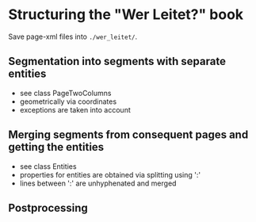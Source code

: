# Structuring the "Wer Leitet?" book

Save page-xml files into `./wer_leitet/`.

## Segmentation into segments with separate entities

* see class PageTwoColumns
* geometrically via coordinates
* exceptions are taken into account

## Merging segments from consequent pages and getting the entities

* see class Entities
* properties for entities are obtained via splitting using ':'
* lines between ':' are unhyphenated and merged

## Postprocessing
